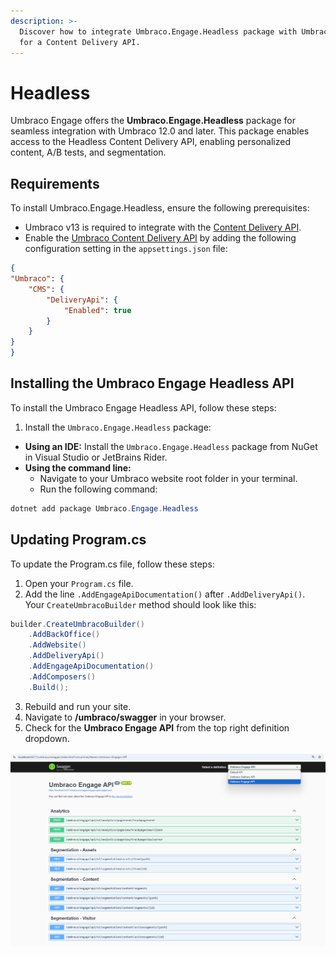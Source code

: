 ```yaml
---
description: >-
  Discover how to integrate Umbraco.Engage.Headless package with Umbraco 12.0+
  for a Content Delivery API.
---
```


# Headless

Umbraco Engage offers the **Umbraco.Engage.Headless** package for seamless integration with Umbraco 12.0 and later. This package enables access to the Headless Content Delivery API, enabling personalized content, A/B tests, and segmentation.

## Requirements

To install Umbraco.Engage.Headless, ensure the following prerequisites:

* Umbraco v13 is required to integrate with the [Content Delivery API](https://docs.umbraco.com/umbraco-cms/reference/content-delivery-api).
* Enable the [Umbraco Content Delivery API](https://docs.umbraco.com/umbraco-cms/reference/content-delivery-api#enable-the-content-delivery-api) by adding the following configuration setting in the `appsettings.json` file:

```json
{
"Umbraco": {
    "CMS": {
        "DeliveryApi": {
            "Enabled": true
        }
    }
}
}
```

## Installing the Umbraco Engage Headless API

To install the Umbraco Engage Headless API, follow these steps:

1. Install the `Umbraco.Engage.Headless` package:

* **Using an IDE:** Install the `Umbraco.Engage.Headless` package from NuGet in Visual Studio or JetBrains Rider.
* **Using the command line:**
  * Navigate to your Umbraco website root folder in your terminal.
  * Run the following command:

```cs
dotnet add package Umbraco.Engage.Headless
```

## Updating Program.cs

To update the Program.cs file, follow these steps:

1. Open your `Program.cs` file.
2. Add the line `.AddEngageApiDocumentation()` after `.AddDeliveryApi()`. Your `CreateUmbracoBuilder` method should look like this:

```cs
builder.CreateUmbracoBuilder()
    .AddBackOffice()
    .AddWebsite()
    .AddDeliveryApi()
    .AddEngageApiDocumentation()
    .AddComposers()
    .Build();

```

3. Rebuild and run your site.
4. Navigate to **/umbraco/swagger** in your browser.
5. Check for the **Umbraco Engage API** from the top right definition dropdown.

![Umbraco Engage API](../../.gitbook/assets/umbraco-engage-api.png)
